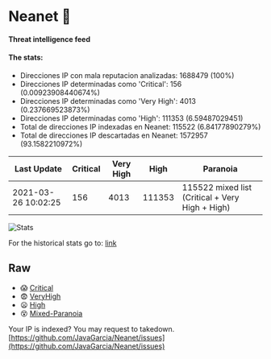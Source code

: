 # Neanet :hocho:
#### Threat intelligence feed
#### The stats:

- Direcciones IP con mala reputacion analizadas: 1688479 (100%)
- Direcciones IP determinadas como 'Critical':  156 (0.00923908440674%)
- Direcciones IP determinadas como 'Very High':  4013 (0.237669523873%)
- Direcciones IP determinadas como 'High':  111353 (6.59487029451)
- Total de direcciones IP indexadas en Neanet:  115522 (6.84177890279%)
- Total de direcciones IP descartadas en Neanet:  1572957 (93.1582210972%)

| Last Update | Critical | Very High | High | Paranoia |
| --- | --- | --- | --- | --- |
| 2021-03-26 10:02:25 | 156 | 4013 | 111353 | 115522 mixed list (Critical + Very High + High)|

![Stats](https://docs.google.com/spreadsheets/d/e/2PACX-1vSnaNMIXVabIpDJjufMlzH7poXnshF3mgd8Is1g9ytUEzVsP5my4Trn8f-xkoLLQ38xpL3HtmUexLo6/pubchart?oid=501124687&format=image)

For the historical stats go to: [link](/stats.csv)
## Raw
- :scream: [Critical](https://raw.githubusercontent.com/JavaGarcia/Neanet/master/blacklists/neanet_critical.txt)
- :fearful: [VeryHigh](https://raw.githubusercontent.com/JavaGarcia/Neanet/master/blacklists/neanet_veryHigh.txtt)
- :frowning: [High](https://raw.githubusercontent.com/JavaGarcia/Neanet/master/blacklists/neanet_high.txt)
- :dizzy_face: [Mixed-Paranoia](https://raw.githubusercontent.com/JavaGarcia/Neanet/master/blacklists/neanet_all.txt)


Your IP is indexed? You may request to takedown. [https://github.com/JavaGarcia/Neanet/issues](https://github.com/JavaGarcia/Neanet/issues)














































































































































































































































































































































































































































































































































































































































































































































































































































































































































































































































































































































































































































































































































































































































































































































































































































































































































































































































































































































































































































































































































































































































































































































































































































































































































































































































































































































































































































































































































































































































































































































































































































































































































































































































































































































































































































































































































































































































































































































































































































































































































































































































































































































































































































































































































































































































































































































































































































































































































































































































































































































































































































































































































